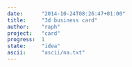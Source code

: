 ```yaml
---
date:      "2014-10-24T08:26:47+01:00"
title:     "3d business card"
author:    "raph"
project:   "card"
progress:  1
state:     "idea"
ascii:     "ascii/na.txt"
---
```


